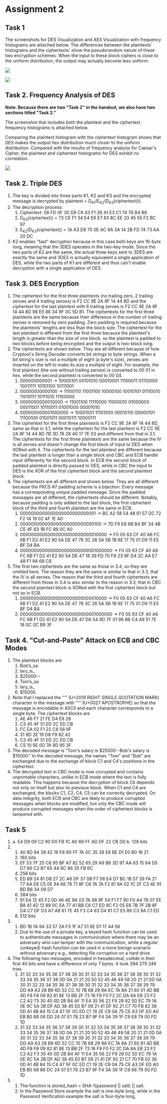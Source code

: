 # Assignment 2

## Task 1

The screenshots for DES Visualization and AES Visualization with frequency histograms are attached below. The differences between the plaintexts' histograms and the ciphertexts' show the pseudorandom nature of these two encryption schemes: When the input to these block ciphers is close to the uniform distribution, the output may actually become less uniform.

![](imgs/2-1-des.png)

![](imgs/2-1-aes.png)

## Task 2. Frequency Analysis of DES

**Note: Because there are two "Task 2" in the handout, we also have two sections titled "Task 2."**

The screenshot that includes both the plaintext and the ciphertext frequency histograms is attached below.

Comparing the plaintext histogram with the ciphertext histogram shows that DES makes the output hex distribution much closer to the uniform distribution. Compared with the results of frequency analysis for Caesar's Cipher, the plaintext and ciphertext histograms for DES exhibit no correlation.

![](imgs/2-2.png)

## Task 2. Triple DES

1. The key is divided into three parts K1, K2 and K3 and the encrypted message is decrypted by plaintext = D<sub>K1</sub>(E<sub>K2</sub>(D<sub>K3</sub>(ciphertext))).
2. The decryption process:
    1. Ciphertext: 58 FD 0F 30 D9 C9 43 F1 26 A1 E3 C1 74 78 B4 B8
    2. D<sub>K3</sub>(ciphertext)) = 73 CE F1 34 E4 E6 E7 83 8C EE 33 45 55 F2 BC 97
    3. E<sub>K2</sub>(D<sub>K3</sub>(ciphertext)) = 1A A3 D9 75 0E AC 9A 3A 14 2B FD 74 73 AA 20 DC
3. K2 enables "fast" decryption because in this case both keys are 16-byte long, meaning that the 3DES operates in the two-key mode. Since the two parts of K2 are the same, the actual three keys sent to 3DES are exactly the same and 3DES is actually equivalent a single application of DES, while the two parts of K1 are different and thus can't enable decryption with a single application of DES.

## Task 3. DES Encryption

1. The ciphertext for the first three plaintexts (no trailing zero, 2 trailing zeroes and 4 trailing zeroes) is F2 CC 9E 2A 8F 14 44 8D and the ciphertext for the last plaintext with 6 trailing zeroes is F2 CC 9E 2A 8F 14 44 8D 98 E5 86 34 9F 0C 5D B1. The ciphertexts for the first three plaintexts are the same because their difference in the number of trailing zeroes is removed by zero padding. Zero padding is required because the plaintexts' lengths are less than the block size. The ciphertext for the last plaintext is different from the first three because the plaintext's length is greater than the size of one block, so the plaintext is padded to two blocks before being encrypted and the output is two-block long.
2. The ciphertexts are shown below. They are all different because of how Cryptool's String Decoder converts bit strings to byte strings. When a bit string's size is not a multiple of eight (a byte's size), zeroes are inserted on the left to make its size a multiple of eight. For example, the first plaintext (the one without trailing zeroes) is converted to 00 01 in hex, while the second plaintext is converted to 00 04.
    1. 000000000001 → 10000101 00101010 00010001 11100011 01110000 10011111 10101100 10111001
    2. 00000000000100 → 11100110 11001100 10000100 10010101 01110010 11010111 10111010 11100000
    3. 0000000000010000 → 11001100 11110000 11000010 01000000 00011001 10110011 01001000 00001010
    4. 000000000001000000 → 10001001 11101000 00010110 00000101 11100100 01001011 00010111 10000111
3. The ciphertext for the first three plaintexts is F2 CC 9E 2A 8F 14 44 8D, same as that in 3.1, while the ciphertext for the last plaintext is F2 CC 9E 2A 8F 14 44 8D 7B 3D 76 28 40 17 7E 03 and different from that in 3.1. The ciphertexts for the first three plaintexts are the same because the IV is all zeroes and doesn't change the first block of input to DES when XORed with it. The ciphertexts for the last plaintext are different because the last plaintext is longer than a single block and CBC and ECB handle input differently for the second block. In ECB the second block of padded plaintext is directly passed to DES, while in CBC the input to DES is the XOR of the first ciphertext block and the second plaintext block.
4. The ciphertexts are all different and shown below. They are all different because the PKCS #7 padding scheme is a bijection: Every message has a corresponding unique padded message. Since the padded messages are all different, the ciphertexts should be different. Notably, because padding is only added to the last block, the first ciphertext block of the third and fourth plaintext are the same in ECB.
    1. 0000000000000000000000000001 → BC A2 58 54 48 61 57 DC 72 F2 1A 19 02 AF 1E A0
    2. 000000000000000000000000000100 → 7D F9 E8 6B B4 BF 34 4B CE 4F 63 1B FC 89 0C A0
    3. 00000000000000000000000000010000 → F0 05 63 CF 40 A6 FC 6B F1 D2 41 E2 90 5A DE 47 76 3C 28 5A 5B 1B 6E 17 75 01 D9 11 E5 BF D4 BA
    4. 0000000000000000000000000001000000 → F0 05 63 CF 40 A6 FC 6B F1 D2 41 E2 90 5A DE 47 18 39 FD 70 F8 23 9F D4 2C AA E7 48 F1 94 68 C8
5. The first two ciphertexts are the same as those in 3.4, so they are omitted here. The reason they are the same is similar to that in 3.3, that the IV is all zeroes. The reason that the third and fourth ciphertexts are different from those in 3.4 is also similar to the reason in 3.3, that in CBC the second plaintext block is XORed with the first ciphertext block but not so in ECB.
    1. 00000000000000000000000000010000 → F0 05 63 CF 40 A6 FC 6B F1 D2 41 E2 90 5A DE 47 76 3C 28 5A 5B 1B 6E 17 75 01 D9 11 E5 BF D4 BA
    2. 0000000000000000000000000001000000 → F0 05 63 CF 40 A6 FC 6B F1 D2 41 E2 90 5A DE 47 DA 54 9D 7F 01 96 B8 C4 49 51 7E 16 0C 0C B9 3F

## Task 4. "Cut-and-Paste" Attack on ECB and CBC Modes

1. The plaintext blocks are
    1. Bob’s_sa
    2. lary_is_
    3. $25000--
    4. Tom’s_sa
    5. lary_is_
    6. $15000.
2. Note that I replaced the "’" (U+2019 RIGHT SINGLE QUOTATION MARK) character in the message with "'" (U+0027 APOSTROPHE) so that the message is encodable in ASCII and each character corresponds to a single byte. The ciphertext blocks are
    1. AE 46 F7 21 FE D4 E8 28
    2. C3 45 4F 51 ED 2C ED CB
    3. FC EA 02 F1 22 C8 56 9F
    4. 31 9D 2E 19 D8 F9 82 42
    5. C3 45 4F 51 ED 2C ED CB
    6. C5 10 5E 0D 7A 9D 95 3F
3. The decoded message is "Tom's salary is $25000--Bob's salary is $15000." In the decoded message, the names "Tom" and "Bob" are exchanged due to the exchange of block C1 and C4's positions in the ciphertext.
4. The decrypted text in CBC mode is now corrupted and contains unprintable characters, unlike in ECB mode where the text is fully readable. This happens because the decryption of block Ck depends not only on itself but also its previous block. When C1 and C4 are exchanged, the blocks C1, C2, C4, C5 can be correctly decrypted. On data integrity, both ECB and CBC are likely to produce corrupted messages when blocks are modified, but only the CBC mode will produce corrupted messages when the order of ciphertext blocks is tampered with.

## Task 5

1. a. E4 D9 09 C2 90 D0 FB 1C A0 68 FF AD DF 22 CB D0 b. 128 bits
2. 1. 40 8D 94 38 42 16 F8 90 FF 7A 0C 35 28 E8 BE D1 E0 B0 16 21 
   2. 160 bits
   3. EF 53 7F 25 C8 95 BF A7 82 52 65 29 A9 B6 3D 97 AA 63 15 64 D5 D7 89 C2 B7 65 44 8C 86 35 FB 6C
   4. 256 bits
   5. ED 89 24 81 D8 27 2C A6 DF 37 0B F7 06 E4 D7 BC 1B 57 39 FA 21 77 AA E6 C5 0E 94 66 78 71 8F C6 7A 7A F2 81 9A 02 1C 2F C3 4E 91 BD B6 34 09 D7
   6. 384 bits
   7. 91 EA 12 45 F2 0D 46 AE 9A 03 7A 98 9F 54 F1 F7 90 F0 A4 76 07 EE B8 A1 4D 12 89 0C EA 77 A1 BB C6 C7 ED 9C F2 05 E6 7B 7F 2B 8F D4 C7 DF D3 A7 A8 61 7E 45 F3 C4 63 D4 81 C7 E5 86 C3 9A C1 ED
   8. 512 bits
3. 1. BD 1B 1A 94 33 57 2A F3 1F A7 51 6E D1 17 44 56
   2. Due to the use of a private key, a keyed hash function can be used to authenticate messages in communication where there may be an adversary who can tamper with the communication, while a regular (unkeyed) hash function can be used in a more benign scenario without adversary e.g., detecting file corruption on a hard drive.
4. The following two messages, encoded in hexadecimal, collide in their first 40 bits and have a difference of only 7 bytes. It took 394 279 246 tries.
    1. 31 32 33 34 35 36 37 38 39 30 31 32 33 34 35 36 37 38 39 30 31 32 33 34 35 36 37 38 0D 0A 21 21 20 50 52 45 46 49 58 20 21 21 0D 0A 30 31 32 33 34 35 36 37 38 39 30 31 32 33 34 35 36 37 38 39 79 DD A9 A3 28 B9 6D 52 CC 10 7B 68 29 9A EC 7A 8A 21 60 01 4D BB 4D F8 F8 09 82 81 8E 13 BB 2F 73 18 F9 F0 F2 2C DA 8A EB 23 F2 C2 A2 73 30 45 0D 2B B4 AF 11 E4 35 56 22 F9 28 82 5D EC 79 1A 0E 9C 5A 2B DF AD 38 45 E0 B7 09 21 41 DF 92 21 C7 70 FB 82 36 0D A1 4B 84 15 C4 47 5F 0C ED C1 19 2E C9 0A 75 CE A3 DF ED A0 EB B0 88 06 DD 24 07 E1 78 23 B7 9F F4 3A 39 1F C9 E8 79 00 FD 1D
    2. 31 32 33 34 35 36 37 38 39 30 31 32 33 34 35 36 37 38 39 30 31 32 33 34 35 36 37 38 0D 0A 21 21 20 50 52 45 46 49 58 20 21 21 0D 0A 30 31 32 33 34 35 36 37 38 39 30 31 32 33 34 35 36 37 38 39 79 DD A9 A3 28 B9 6D 52 CC 10 7B 68 29 9A EC 7A 8A 21 60 81 4D BB 4D F8 F8 09 82 81 8E 13 BB 2F 73 18 F9 F0 F2 2C DA 8A EB 23 F2 C2 A2 F3 30 45 0D 2B B4 AF 11 E4 35 56 22 F9 28 02 5D EC 79 1A 0E 9C 5A 2B DF AD 38 45 E0 B7 09 21 41 DF 92 21 C7 70 FB 02 36 0D A1 4B 84 15 C4 47 5F 0C ED C1 19 2E C9 0A 75 CE A3 DF ED A0 EB B0 88 86 DC 24 07 E1 78 23 B7 9F F4 3A 39 1F C9 68 79 00 FD 1D
5. 1. The function is stored_hash = SHA-1(password || salt) || salt.
   2. In the Password Store example the salt is one-byte long, while in the Password Verification example the salt is four-byte long,
